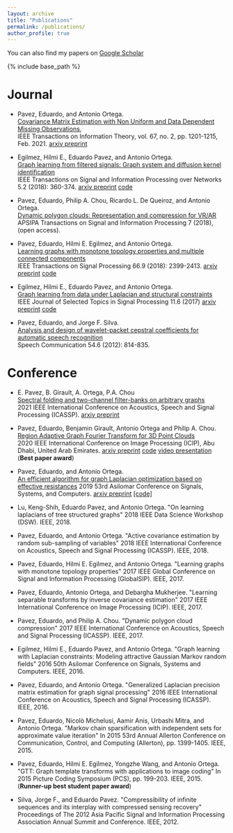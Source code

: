 ```yaml
---
layout: archive
title: "Publications"
permalink: /publications/
author_profile: true
---
```

You can also find my papers on [Google Scholar](https://scholar.google.com/citations?user=O-I1ZnIAAAAJ&hl=en)

{% include base_path %}

Journal
======
* Pavez, Eduardo, and   Antonio Ortega.<br>[Covariance Matrix Estimation with Non Uniform and Data Dependent Missing Observations](https://doi.org/10.1109/TIT.2020.3039118),  <br>IEEE Transactions on Information Theory, vol. 67, no. 2, pp. 1201-1215, Feb. 2021. [arxiv preprint](https://arxiv.org/abs/1910.00667) 

* Egilmez, Hilmi E., Eduardo Pavez, and Antonio Ortega.<br>[Graph learning from filtered signals: Graph system and diffusion kernel identification](https://doi.org/10.1109/TSIPN.2018.2872157)<br>IEEE Transactions on Signal and Information Processing over Networks 5.2 (2018): 360-374. [arxiv preprint](https://arxiv.org/abs/1803.02553) [code](https://github.com/STAC-USC/Graph_Learning)

* Pavez, Eduardo, Philip A. Chou, Ricardo L. De Queiroz, and Antonio Ortega.<br>[Dynamic polygon clouds: Representation and compression for VR/AR](https://doi.org/10.1017/ATSIP.2018.15) <br>APSIPA Transactions on Signal and Information Processing 7 (2018), (open access). 

* Pavez, Eduardo, Hilmi E. Egilmez, and Antonio Ortega.<br>[Learning graphs with monotone topology properties and multiple connected components](https://doi.org/10.1109/TSP.2018.2813337) <br>IEEE Transactions on Signal Processing 66.9 (2018): 2399-2413. [arxiv preprint](https://arxiv.org/abs/1705.10934) [code](https://github.com/STAC-USC/graph_learning_properties) 

* Egilmez, Hilmi E., Eduardo Pavez, and Antonio Ortega. <br>[Graph learning from data under Laplacian and structural constraints](https://doi.org/10.1109/JSTSP.2017.2726975) <br>IEEE Journal of Selected Topics in Signal Processing 11.6 (2017) [arxiv preprint](https://arxiv.org/abs/1803.02553) [code](https://github.com/STAC-USC/Graph_Learning)

* Pavez, Eduardo, and Jorge F. Silva.<br>[Analysis and design of wavelet-packet cepstral coefficients for automatic speech recognition](https://doi.org/10.1016/j.specom.2012.02.002) <br>Speech Communication 54.6 (2012): 814-835.

Conference
======
* E. Pavez, B. Girault, A. Ortega, P.A. Chou <br>[Spectral folding and two-channel filter-banks on arbitrary graphs]() <br>2021 IEEE International Conference on Acoustics, Speech and Signal Processing (ICASSP). [arxiv preprint](https://arxiv.org/abs/2010.12604)

* Pavez, Eduardo,  Benjamin Girault, Antonio Ortega and Philip A. Chou. <br>[Region Adaptive Graph Fourier Transform for 3D Point Clouds](https://doi.org/10.1109/ICIP40778.2020.9191183) <br>2020 IEEE International Conference on Image Processing (ICIP), Abu Dhabi, United Arab Emirates. [arxiv preprint](https://arxiv.org/abs/2003.01866) [code](https://github.com/STAC-USC/RA-GFT) [video presentation](https://www.youtube.com/watch?v=1veeyLxpDrM&ab_channel=epc_research) (**Best paper award**)

* Pavez, Eduardo, and Antonio Ortega. <br>[An efficient algorithm for graph Laplacian optimization based on effective resistances](https://doi.org/10.1109/IEEECONF44664.2019.9048904) 2019 53rd Asilomar Conference on Signals, Systems, and Computers. [arxiv preprint](https://arxiv.org/abs/2004.08451)</a></u> <u><a href="https://github.com/STAC-USC/graph_learning_CombLap">[code]</a></u>

* Lu, Keng-Shih, Eduardo Pavez, and Antonio Ortega. "On learning laplacians of tree structured graphs" 2018 IEEE Data Science Workshop (DSW). IEEE, 2018.

* Pavez, Eduardo, and Antonio Ortega. "Active covariance estimation by random sub-sampling of variables" 2018 IEEE International Conference on Acoustics, Speech and Signal Processing (ICASSP). IEEE, 2018.

* Pavez, Eduardo, Hilmi E. Egilmez, and Antonio Ortega. "Learning graphs with monotone topology properties" 2017 IEEE Global Conference on Signal and Information Processing (GlobalSIP). IEEE, 2017.

* Pavez, Eduardo, Antonio Ortega, and Debargha Mukherjee. "Learning separable transforms by inverse covariance estimation" 2017 IEEE International Conference on Image Processing (ICIP). IEEE, 2017.

* Pavez, Eduardo, and Philip A. Chou. "Dynamic polygon cloud compression" 2017 IEEE International Conference on Acoustics, Speech and Signal Processing (ICASSP). IEEE, 2017.

* Egilmez, Hilmi E., Eduardo Pavez, and Antonio Ortega. "Graph learning with Laplacian constraints: Modeling attractive Gaussian Markov random fields" 2016 50th Asilomar Conference on Signals, Systems and Computers. IEEE, 2016.

* Pavez, Eduardo, and Antonio Ortega. "Generalized Laplacian precision matrix estimation for graph signal processing" 2016 IEEE International Conference on Acoustics, Speech and Signal Processing (ICASSP). IEEE, 2016.

* Pavez, Eduardo, Nicolò Michelusi, Aamir Anis, Urbashi Mitra, and Antonio Ortega. "Markov chain sparsification with independent sets for approximate value iteration" In 2015 53rd Annual Allerton Conference on Communication, Control, and Computing (Allerton), pp. 1399-1405. IEEE, 2015.

* Pavez, Eduardo, Hilmi E. Egilmez, Yongzhe Wang, and Antonio Ortega. "GTT: Graph template transforms with applications to image coding" In 2015 Picture Coding Symposium (PCS), pp. 199-203. IEEE, 2015. (**Runner-up best student paper award**)

* Silva, Jorge F., and Eduardo Pavez. "Compressibility of infinite sequences and its interplay with compressed sensing recovery" Proceedings of The 2012 Asia Pacific Signal and Information Processing Association Annual Summit and Conference. IEEE, 2012.

